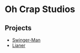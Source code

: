# Oh Crap Studios

## Projects
- [Swinger-Man](https://angularsen.github.io/swingerman-website/)
- [Lianer](https://angularsen.github.io/ohcrap-website/Lianer)
